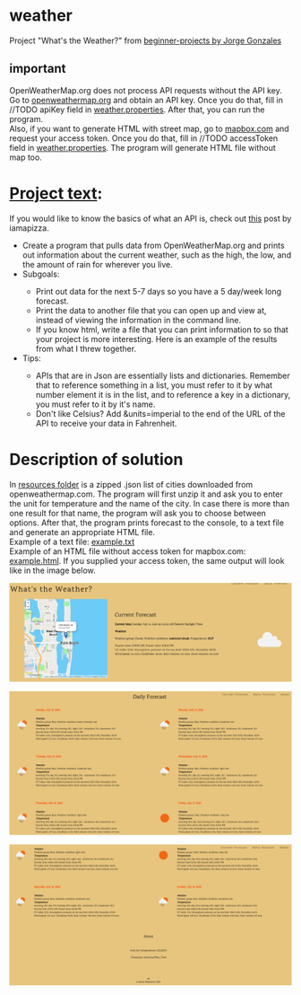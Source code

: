 # weather
Project "What's the Weather?" from [beginner-projects by Jorge Gonzales](https://github.com/jorgegonzalez/beginner-projects)

## important
OpenWeatherMap.org does not process API requests without the API key. Go to [openweathermap.org](https://openweathermap.org/appid#get) and obtain an API key. Once you do that, fill in //TODO apiKey field in [weather.properties](resources/weather.properties). After that, you can run the program.
<br>
Also, if you want to generate HTML with street map, go to [mapbox.com](https://account.mapbox.com/access-tokens/) and request your access token. Once you do that, fill in //TODO accessToken field in [weather.properties](resources/weather.properties). The program will generate HTML file without map too.

# [Project text](https://github.com/jorgegonzalez/beginner-projects#whats-the-weather):

If you would like to know the basics of what an API is, check out [this](https://www.reddit.com/r/explainlikeimfive/comments/qowts/eli5_what_is_api/c3z9kok/) post by iamapizza.
<ul>
<li>Create a program that pulls data from OpenWeatherMap.org and prints out information about the current weather, such as the high, the low, and the amount of rain for wherever you live.</li>
<li>Subgoals:</li>
<ul>
<li>Print out data for the next 5-7 days so you have a 5 day/week long forecast.</li>
<li>Print the data to another file that you can open up and view at, instead of viewing the information in the command line.</li>
<li>If you know html, write a file that you can print information to so that your project is more interesting. Here is an example of the results from what I threw together.</li>
</ul>
<li>Tips:</li>
<ul>
<li>APIs that are in Json are essentially lists and dictionaries. Remember that to reference something in a list, you must refer to it by what number element it is in the list, and to reference a key in a dictionary, you must refer to it by it's name.</li>
<li>Don't like Celsius? Add &units=imperial to the end of the URL of the API to receive your data in Fahrenheit.</li>
</ul>
</ul>

# Description of solution

In [resources folder](resources) is a zipped .json list of cities downloaded from openweathermap.com. The program will first unzip it and ask you to enter the unit for temperature and the name of the city. In case there is more than one result for that name, the program will ask you to choose between options. After that, the program prints forecast to the console, to a text file and generate an appropriate HTML file.
<br>Example of a text file: [example.txt](resources/example.txt)
<br>Example of an HTML file without access token for mapbox.com: [example.html](resources/html/example.html). If you supplied your access token, the same output will look like in the image below.


![example of output with map](resources/html/example.png)


![example 2](resources/html/example2.png)


![example 3](resources/html/example3.png)